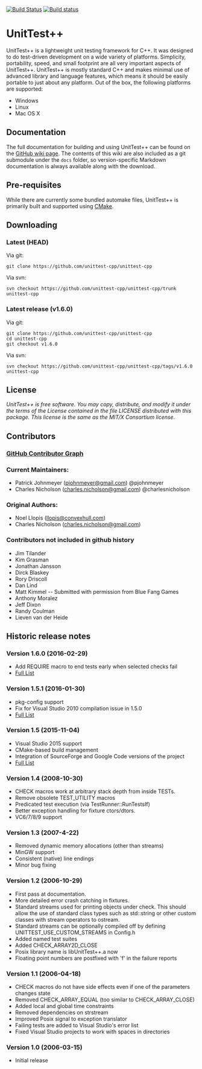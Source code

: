 [![Build Status](https://travis-ci.org/unittest-cpp/unittest-cpp.svg?branch=master)](https://travis-ci.org/unittest-cpp/unittest-cpp)
[![Build status](https://ci.appveyor.com/api/projects/status/ffs2k8dddts5cyok/branch/master?svg=true)](https://ci.appveyor.com/project/pjohnmeyer/unittest-cpp/branch/master)

UnitTest++
===========

UnitTest++ is a lightweight unit testing framework for C++. It was designed to do test-driven development on a wide variety of platforms. Simplicity, portability, speed, and small footprint are all very important aspects of UnitTest++. UnitTest++ is mostly standard C++ and makes minimal use of advanced library and language features, which means it should be easily portable to just about any platform. Out of the box, the following platforms are supported:

* Windows
* Linux
* Mac OS X

Documentation
--------------
The full documentation for building and using UnitTest++ can be found on the [GitHub wiki page](https://github.com/unittest-cpp/unittest-cpp/wiki). The contents of this wiki are also included as a git submodule under the `docs` folder, so version-specific Markdown documentation is always available along with the download.

Pre-requisites
---------------
While there are currently some bundled automake files, UnitTest++ is primarily built and supported using [CMake](http://cmake.org).

Downloading
------------
### Latest (HEAD) ###

Via git:

    git clone https://github.com/unittest-cpp/unittest-cpp

Via svn:

    svn checkout https://github.com/unittest-cpp/unittest-cpp/trunk unittest-cpp

### Latest release (v1.6.0) ###

Via git:

    git clone https://github.com/unittest-cpp/unittest-cpp
    cd unittest-cpp
    git checkout v1.6.0

Via svn:

    svn checkout https://github.com/unittest-cpp/unittest-cpp/tags/v1.6.0 unittest-cpp

License
---------
*UnitTest++ is free software. You may copy, distribute, and modify it under
the terms of the License contained in the file LICENSE distributed
with this package. This license is the same as the MIT/X Consortium
license.*

Contributors
--------------
### [GitHub Contributor Graph](https://github.com/unittest-cpp/unittest-cpp/contributors) ###

### Current Maintainers: ###
* Patrick Johnmeyer (pjohnmeyer@gmail.com) @pjohnmeyer
* Charles Nicholson (charles.nicholson@gmail.com) @charlesnicholson

### Original Authors: ###
* Noel Llopis (llopis@convexhull.com) 
* Charles Nicholson (charles.nicholson@gmail.com)

### Contributors not included in github history ###
* Jim Tilander
* Kim Grasman
* Jonathan Jansson
* Dirck Blaskey
* Rory Driscoll
* Dan Lind
* Matt Kimmel -- Submitted with permission from Blue Fang Games
* Anthony Moralez
* Jeff Dixon
* Randy Coulman
* Lieven van der Heide

Historic release notes
----------------------

### Version 1.6.0 (2016-02-29) ###
- Add REQUIRE macro to end tests early when selected checks fail
- [Full List](https://github.com/unittest-cpp/unittest-cpp/issues?q=milestone%3A1.6.0+)

### Version 1.5.1 (2016-01-30) ###
- pkg-config support
- Fix for Visual Studio 2010 compilation issue in 1.5.0
- [Full List](https://github.com/unittest-cpp/unittest-cpp/issues?q=milestone%3A1.5.1+)

### Version 1.5 (2015-11-04) ###
- Visual Studio 2015 support
- CMake-based build management
- Integration of SourceForge and Google Code versions of the project
- [Full List](https://github.com/unittest-cpp/unittest-cpp/issues?q=is%3Aissue+is%3Aclosed+milestone%3A1.5.0)

### Version 1.4 (2008-10-30) ###
- CHECK macros work at arbitrary stack depth from inside TESTs.
- Remove obsolete TEST_UTILITY macros
- Predicated test execution (via TestRunner::RunTestsIf)
- Better exception handling for fixture ctors/dtors.
- VC6/7/8/9 support

### Version 1.3 (2007-4-22) ###
- Removed dynamic memory allocations (other than streams)
- MinGW support
- Consistent (native) line endings
- Minor bug fixing

### Version 1.2 (2006-10-29) ###
- First pass at documentation.
- More detailed error crash catching in fixtures.
- Standard streams used for printing objects under check. This should allow the
  use of standard class types such as std::string or other custom classes with
  stream operators to ostream.
- Standard streams can be optionally compiled off by defining UNITTEST_USE_CUSTOM_STREAMS
  in Config.h
- Added named test suites
- Added CHECK_ARRAY2D_CLOSE 
- Posix library name is libUnitTest++.a now
- Floating point numbers are postfixed with 'f' in the failure reports

### Version 1.1 (2006-04-18) ###
- CHECK macros do not have side effects even if one of the parameters changes state
- Removed CHECK_ARRAY_EQUAL (too similar to CHECK_ARRAY_CLOSE)
- Added local and global time constraints
- Removed dependencies on strstream
- Improved Posix signal to exception translator
- Failing tests are added to Visual Studio's error list
- Fixed Visual Studio projects to work with spaces in directories

### Version 1.0 (2006-03-15) ###
- Initial release

